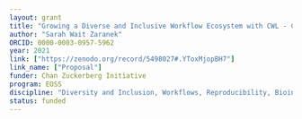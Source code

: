 ```yaml
---
layout: grant
title: "Growing a Diverse and Inclusive Workflow Ecosystem with CWL - Chan Zuckerberg Initiative"
author: "Sarah Wait Zaranek"
ORCID: 0000-0003-0957-5962
year: 2021
link: ["https://zenodo.org/record/5498027#.YToxMjopBH7"]
link_name: ["Proposal"]
funder: Chan Zuckerberg Initiative
program: EOSS
discipline: "Diversity and Inclusion, Workflows, Reproducibility, Bioinformatics"
status: funded
---
```

